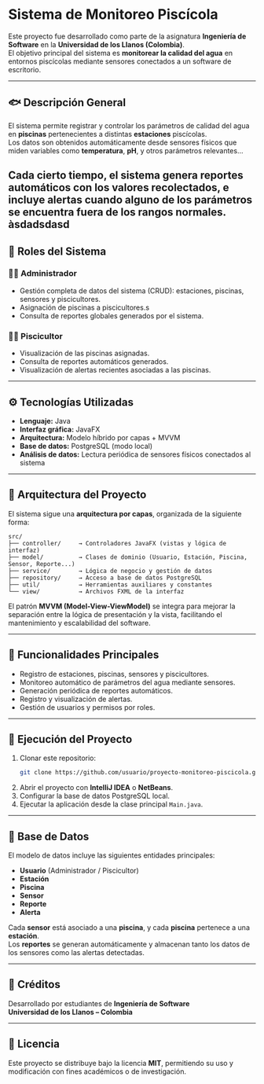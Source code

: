 # Sistema de Monitoreo Piscícola

Este proyecto fue desarrollado como parte de la asignatura **Ingeniería de Software** en la **Universidad de los Llanos (Colombia)**.  
El objetivo principal del sistema es **monitorear la calidad del agua** en entornos piscícolas mediante sensores conectados a un software de escritorio.

---

## 🐟 Descripción General

El sistema permite registrar y controlar los parámetros de calidad del agua en **piscinas** pertenecientes a distintas **estaciones** piscícolas.  
Los datos son obtenidos automáticamente desde sensores físicos que miden variables como **temperatura**, **pH**, y otros parámetros relevantes...

Cada cierto tiempo, el sistema genera **reportes automáticos** con los valores recolectados, e incluye **alertas** cuando alguno de los parámetros se encuentra fuera de los rangos normales.
àsdadsdasd
---

## 🧩 Roles del Sistema

### 👨‍💼 Administrador
- Gestión completa de datos del sistema (CRUD): estaciones, piscinas, sensores y piscicultores.
- Asignación de piscinas a piscicultores.s
- Consulta de reportes globales generados por el sistema.

### 👨‍🔬 Piscicultor
- Visualización de las piscinas asignadas.
- Consulta de reportes automáticos generados.
- Visualización de alertas recientes asociadas a las piscinas.

---

## ⚙️ Tecnologías Utilizadas

- **Lenguaje:** Java  
- **Interfaz gráfica:** JavaFX  
- **Arquitectura:** Modelo híbrido por capas + MVVM  
- **Base de datos:** PostgreSQL (modo local)  
- **Análisis de datos:** Lectura periódica de sensores físicos conectados al sistema

---

## 🧠 Arquitectura del Proyecto

El sistema sigue una **arquitectura por capas**, organizada de la siguiente forma:

```
src/
├── controller/     → Controladores JavaFX (vistas y lógica de interfaz)
├── model/          → Clases de dominio (Usuario, Estación, Piscina, Sensor, Reporte...)
├── service/        → Lógica de negocio y gestión de datos
├── repository/     → Acceso a base de datos PostgreSQL
├── util/           → Herramientas auxiliares y constantes
└── view/           → Archivos FXML de la interfaz
```

El patrón **MVVM (Model-View-ViewModel)** se integra para mejorar la separación entre la lógica de presentación y la vista, facilitando el mantenimiento y escalabilidad del software.

---

## 🧾 Funcionalidades Principales

- Registro de estaciones, piscinas, sensores y piscicultores.
- Monitoreo automático de parámetros del agua mediante sensores.
- Generación periódica de reportes automáticos.
- Registro y visualización de alertas.
- Gestión de usuarios y permisos por roles.

---

## 🧪 Ejecución del Proyecto

1. Clonar este repositorio:
   ```bash
   git clone https://github.com/usuario/proyecto-monitoreo-piscicola.git
   ```
2. Abrir el proyecto con **IntelliJ IDEA** o **NetBeans**.
3. Configurar la base de datos PostgreSQL local.
4. Ejecutar la aplicación desde la clase principal `Main.java`.

---

## 🧱 Base de Datos

El modelo de datos incluye las siguientes entidades principales:
- **Usuario** (Administrador / Piscicultor)
- **Estación**
- **Piscina**
- **Sensor**
- **Reporte**
- **Alerta**

Cada **sensor** está asociado a una **piscina**, y cada **piscina** pertenece a una **estación**.  
Los **reportes** se generan automáticamente y almacenan tanto los datos de los sensores como las alertas detectadas.

---

## 🏫 Créditos

Desarrollado por estudiantes de **Ingeniería de Software**  
**Universidad de los Llanos – Colombia**

---

## 📜 Licencia

Este proyecto se distribuye bajo la licencia **MIT**, permitiendo su uso y modificación con fines académicos o de investigación.

